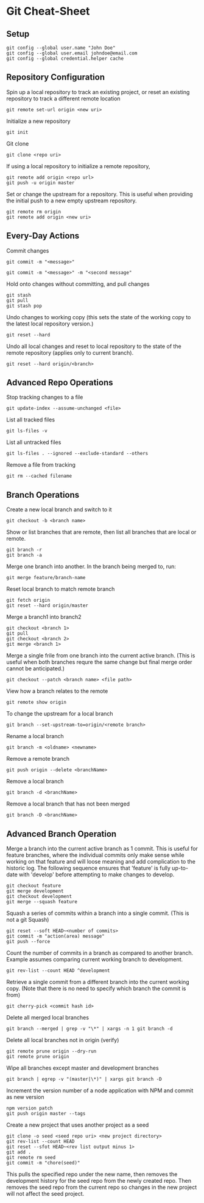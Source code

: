# Git Cheat-Sheet #

## Setup ##

```
git config --global user.name "John Doe"
git config --global user.email johndoe@email.com
git config --global credential.helper cache
```

## Repository Configuration ##

Spin up a local repository to track an existing project, or  reset an existing repository to track a different remote location
```
git remote set-url origin <new uri>
```

Initialize a new repository
```
git init
```

Git clone
```
git clone <repo uri>
```

If using a local repository to initialize a remote repository,
```
git remote add origin <repo url>
git push -u origin master
```

Set or change the upstream for a repository. This is useful when providing the initial push to a new empty upstream repository.
```
git remote rm origin
git remote add origin <new uri>
```

## Every-Day Actions ##

Commit changes
```
git commit -m "<message>"
```

```
git commit -m "<message>" -m "<second message"
```

Hold onto changes without committing, and pull changes
```
git stash
git pull
git stash pop
```

Undo changes to working copy (this sets the state of the working copy to the latest local repository version.)
```
git reset --hard
```

Undo all local changes and reset to local repository to the state of the remote repository (applies only to current branch).
```
git reset --hard origin/<branch>
```

## Advanced Repo Operations ##
Stop tracking changes to a file
```
git update-index --assume-unchanged <file>
```

List all tracked files
```
git ls-files -v
```

List all untracked files
```
git ls-files . --ignored --exclude-standard --others
```

Remove a file from tracking
```
git rm --cached filename
```

## Branch Operations ##

Create a new local branch and switch to it
```
git checkout -b <branch name>
```

Show or list branches that are remote, then list all branches that are local or remote.
```
git branch -r
git branch -a
```

Merge one branch into another.
In the branch being merged to, run:
```
git merge feature/branch-name
```

Reset local branch to match remote branch

```
git fetch origin
git reset --hard origin/master
```

Merge a branch1 into branch2
```
git checkout <branch 1>
git pull
git checkout <branch 2>
git merge <branch 1>
```

Merge a single frile from one branch into the current active branch.
(This is useful when both branches requre the same change but final merge order cannot be anticipated.)
```
git checkout --patch <branch name> <file path>
```

View how a branch relates to the remote
```
git remote show origin
```

To change the upstream for a local branch
```
git branch --set-upstream-to=origin/<remote branch>
```

Rename a local branch
```
git branch -m <oldname> <newname>
```

Remove a remote branch
```
git push origin --delete <branchName>
```

Remove a local branch
```
git branch -d <branchName>
```

Remove a local branch that has not been merged
```
git branch -D <branchName>
```

## Advanced Branch Operation ##

Merge a branch into the current active branch as 1 commit. This is useful for feature branches, where the individual commits only make sense while working on that feature and will loose meaning and add complication to the historic log. The following sequence ensures that 'feature' is fully up-to-date with 'develop' before attempting to make changes to develop.
```
git checkout feature
git merge development
git checkout development
git merge --squash feature
```

Squash a series of commits within a branch into a single commit. (This is not a git Squash)
```
git reset --soft HEAD~<number of commits>
git commit -m "action(area) message"
git push --force
```

Count the number of commits in a branch as compared to another branch. Example assumes comparing current working branch to development.
```
git rev-list --count HEAD ^development
```

Retrieve a single commit from a different branch into the current working copy. (Note that there is no need to specify which branch the commit is from)
```
git cherry-pick <commit hash id>
```

Delete all merged local branches
```
git branch --merged | grep -v "\*" | xargs -n 1 git branch -d
```

Delete all local branches not in origin (verify)
```
git remote prune origin --dry-run
git remote prune origin
```

Wipe all branches except master and development branches
```
git branch | egrep -v "(master|\*)" | xargs git branch -D
```


Increment the version number of a node application with NPM and commit as new version
```
npm version patch
git push origin master --tags
```

Create a new project that uses another project as a seed
```
git clone -o seed <seed repo uri> <new project directory>
git rev-list --count HEAD
git reset --sfot HEAD~<rev list output minus 1>
git add .
git remote rm seed
git commit -m "chore(seed)"
```
This pulls the specified repo under the new name, then removes the development history for the seed repo from the newly created repo. Then removes the seed repo from the current repo so changes in the new project will not affect the seed project.
